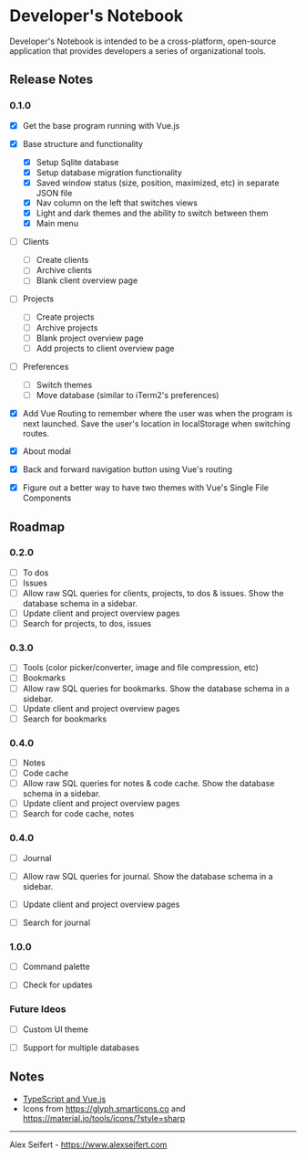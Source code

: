 # Developer's Notebook

Developer's Notebook is intended to be a cross-platform, open-source application that provides developers a series of organizational tools.

## Release Notes

### 0.1.0
- [x] Get the base program running with Vue.js
- [x] Base structure and functionality
    - [x] Setup Sqlite database
    - [x] Setup database migration functionality
    - [x] Saved window status (size, position, maximized, etc) in separate JSON file
    - [x] Nav column on the left that switches views
    - [x] Light and dark themes and the ability to switch between them
    - [x] Main menu
- [ ] Clients
    - [ ] Create clients
    - [ ] Archive clients
    - [ ] Blank client overview page
- [ ] Projects
    - [ ] Create projects
    - [ ] Archive projects
    - [ ] Blank project overview page
    - [ ] Add projects to client overview page
- [ ] Preferences
    - [ ] Switch themes
    - [ ] Move database (similar to iTerm2's preferences)
- [x] Add Vue Routing to remember where the user was when the program is next launched. Save the user's location in localStorage when switching routes.
- [x] About modal
- [x] Back and forward navigation button using Vue's routing
- [x] Figure out a better way to have two themes with Vue's Single File Components


## Roadmap

### 0.2.0
- [ ] To dos
- [ ] Issues
- [ ] Allow raw SQL queries for clients, projects, to dos & issues. Show the database schema in a sidebar.
- [ ] Update client and project overview pages
- [ ] Search for projects, to dos, issues

### 0.3.0
- [ ] Tools (color picker/converter, image and file compression, etc)
- [ ] Bookmarks
- [ ] Allow raw SQL queries for bookmarks. Show the database schema in a sidebar.
- [ ] Update client and project overview pages
- [ ] Search for bookmarks

### 0.4.0
- [ ] Notes
- [ ] Code cache
- [ ] Allow raw SQL queries for notes & code cache. Show the database schema in a sidebar.
- [ ] Update client and project overview pages
- [ ] Search for code cache, notes

### 0.4.0
- [ ] Journal
- [ ] Allow raw SQL queries for journal. Show the database schema in a sidebar.
- [ ] Update client and project overview pages
- [ ] Search for journal


### 1.0.0
- [ ] Command palette
- [ ] Check for updates


### Future Ideos
- [ ] Custom UI theme
- [ ] Support for multiple databases


## Notes

- [TypeScript and Vue.js](https://github.com/Microsoft/TypeScript-Vue-Starter)
- Icons from https://glyph.smarticons.co and https://material.io/tools/icons/?style=sharp

---

Alex Seifert - https://www.alexseifert.com
